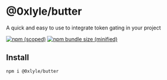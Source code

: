 # @0xlyle/butter
 A quick and easy to use to integrate token gating in your project

[![npm (scoped)](https://img.shields.io/npm/v/@0xlyle/butter.svg)](https://www.npmjs.com/package/@0xlyle/butter)
[![npm bundle size (minified)](https://img.shields.io/bundlephobia/min/@0xlyle/butter.svg)](https://www.npmjs.com/package/@0xlyle/butter)



## Install

```
npm i @0xlyle/butter
```
